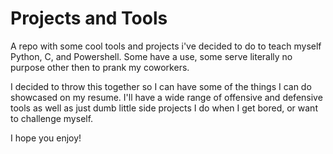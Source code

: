 # Projects and Tools
A repo with some cool tools and projects i've decided to do to teach myself Python, C, and Powershell. Some have a use, some serve literally no purpose other then to prank my coworkers. 

I decided to throw this together so I can have some of the things I can do showcased on my resume. I'll have a wide range of offensive and defensive tools as well as just dumb little side projects I do when I get bored, or want to challenge myself.

I hope you enjoy!
